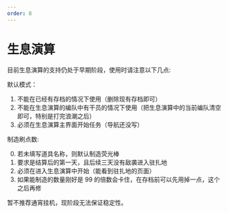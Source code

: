 ```yaml
---
order: 8
---
```


# 生息演算

目前生息演算的支持仍处于早期阶段，使用时请注意以下几点:

默认模式：

1. 不能在已经有存档的情况下使用（删除现有存档即可）
2. 不能在生息演算的编队中有干员的情况下使用（把生息演算中的当前编队清空即可，特别是打完浪潮之后）
3. 必须在生息演算主界面开始任务（导航还没写）

制造刷点数:

0. 若未填写道具名称，则默认制造荧光棒
1. 要求是结算后的第一天，且后续三天没有敌袭进入驻扎地
2. 必须在进入生息演算中开始（能看到驻扎地的页面）
3. 如果能制造的数量刚好是 99 的倍数会卡住，在存档前可以先用掉一点，这个之后再修

暂不推荐通宵挂机，现阶段无法保证稳定性。
